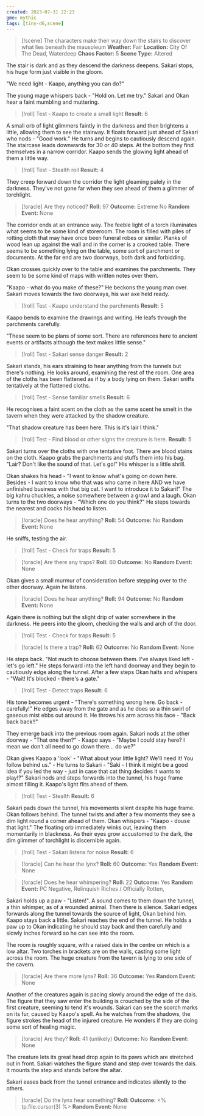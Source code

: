```yaml
---
created: 2023-07-31 22:23
gme: mythic
tags: [tiny-d6,scene]
---
```

> [!scene] The characters make their way down the stairs to discover what lies beneath the mausoleum
> **Weather:** Fair
> **Location:** City Of The Dead, Waterdeep
> **Chaos Factor:** 5
> **Scene Type:** Altered

The stair is dark and as they descend the darkness deepens. Sakari stops, his huge form just visible in the gloom. 

"We need light - Kaapo, anything you can do?"

The young mage whispers back - "Hold on. Let me try." Sakari and Okan hear a faint mumbling and muttering.

> [!roll] Test - Kaapo to create a small light
> **Result:** 6

A small orb of light glimmers faintly in the darkness and then brightens a little, allowing them to see the stairway. It floats forward just ahead of Sakari who nods - "Good work." He turns and begins to cautiously descend again. The staircase leads downwards for 30 or 40 steps. At the bottom they find themselves in a narrow corridor. Kaapo sends the glowing light ahead of them a little way.

> [!roll] Test - Stealth roll
> **Result:** 4

They creep forward down the corridor the light gleaming palely in the darkness. They've not gone far when they see ahead of them a glimmer of torchlight.

> [!oracle] Are they noticed?
> **Roll:** 97
> **Outcome:** Extreme No
> **Random Event:** None

The corridor ends at an entrance way. The feeble light of a torch illuminates what seems to be some kind of storeroom. The room is filled with piles of rotting cloth that may have once been funeral robes or similar. Planks of wood lean up against the wall and in the corner is a crooked table. There seems to be something lying on the table, some sort of parchment or documents. At the far end are two doorways, both dark and forbidding.

Okan crosses quickly over to the table and examines the parchments. They seem to be some kind of maps with written notes over them. 

"Kaapo - what do you make of these?" He beckons the young man over. Sakari moves towards the two doorways, his war axe held ready.

> [!roll] Test - Kaapo understand the parchments
> **Result:** 5

Kaapo bends to examine the drawings and writing. He leafs through the parchments carefully.

"These seem to be plans of some sort. There are references here to ancient events or artifacts although the text makes little sense."

> [!roll] Test - Sakari sense danger
> **Result:** 2

Sakari stands, his ears straining to hear anything from the tunnels but there's nothing. He looks around, examining the rest of the room. One area of the cloths has been flattened as if by a body lying on them. Sakari sniffs tentatively at the flattened cloths.

> [!roll] Test - Sense familiar smells
> **Result:** 6

He recognises a faint scent on the cloth as the same scent he smelt in the tavern when they were attacked by the shadow creature.

"That shadow creature has been here. This is it's lair I think."

> [!roll] Test - Find blood or other signs the creature is here.
> **Result:** 5

Sakari turns over the cloths with one tentative foot. There are blood stains on the cloth. Kaapo grabs the parchments and stuffs them into his bag. "Lair? Don't like the sound of that. Let's go!" His whisper is a little shrill.

Okan shakes his head - "I want to know what's going on down here. Besides - I want to know who that was who came in here AND we have unfinished business with that big cat. I want to introduce it to Sakari!" The big kahru chuckles, a noise somewhere between a growl and a laugh. Okan turns to the two doorways - "Which one do you think?" He steps towards the nearest and cocks his head to listen.

> [!oracle] Does he hear anything?
> **Roll:** 54
> **Outcome:** No
> **Random Event:** None

He sniffs, testing the air.

> [!roll] Test - Check for traps
> **Result:** 5

> [!oracle] Are there any traps?
> **Roll:** 60
> **Outcome:** No
> **Random Event:** None

Okan gives a small murmur of consideration before stepping over to the other doorway. Again he listens.

> [!oracle] Does he hear anything?
> **Roll:** 94
> **Outcome:** No
> **Random Event:** None

Again there is nothing but the slight drip of water somewhere in the darkness. He peers into the gloom, checking the walls and arch of the door.

> [!roll] Test - Check for traps
> **Result:** 5

> [!oracle] Is there a trap?
> **Roll:** 62
> **Outcome:** No
> **Random Event:** None

He steps back. "Not much to choose between them. I've always liked left - let's go left." He steps forward into the left hand doorway and they begin to cautiously edge along the tunnel. After a few steps Okan halts and whispers - "Wait! It's blocked - there's a gate."

> [!roll] Test - Detect traps
> **Result:** 6

His tone becomes urgent - "There's something wrong here. Go back - carefully!" He edges away from the gate and as he does so a thin swirl of gaseous mist ebbs out around it. He throws his arm across his face - "Back back back!!"

They emerge back into the previous room again. Sakari nods at the other doorway - "That one then?" - Kaapo says - "Maybe I could stay here? I mean we don't all need to go down there... do we?" 

Okan gives Kaapo a 'look' - "What about your little light? We'll need it! You follow behind us." - He turns to Sakari - "Saki - I think it might be a good idea if you led the way - just in case that cat thing decides it wants to play!?" Sakari nods and steps forwards into the tunnel, his huge frame almost filling it. Kaapo's light flits ahead of them.

> [!roll] Test - Stealth
> **Result:** 6

Sakari pads down the tunnel, his movements silent despite his huge frame. Okan follows behind. The tunnel twists and after a few moments they see a dim light round a corner ahead of them. Okan whispers - "Kaapo - douse that light." The floating orb immediately winks out, leaving them momentarily in blackness. As their eyes grow accustomed to the dark, the dim glimmer of torchlight is discernible again.

> [!roll] Test - Sakari listens for noise
> **Result:** 6

> [!oracle] Can he hear the lynx?
> **Roll:** 60
> **Outcome:** Yes
> **Random Event:** None

> [!oracle] Does he hear whimpering?
> **Roll:** 22
> **Outcome:** Yes
> **Random Event:** PC Negative, Relinquish Riches / Officially Rotten, 

Sakari holds up a paw - "Listen!". A sound comes to them down the tunnel, a thin whimper, as of a wounded animal. Then there is silence. Sakari edges forwards along the tunnel towards the source of light, Okan behind him. Kaapo stays back a little. Sakari reaches the end of the tunnel. He holds a paw up to Okan indicating he should stay back and then carefully and slowly inches forward so he can see into the room.

The room is roughly square, with a raised dais in the centre on which is a low altar. Two torches in brackets are on the walls, casting some light across the room. The huge creature from the tavern is lying to one side of the cavern.

> [!oracle] Are there more lynx?
> **Roll:** 36
> **Outcome:** Yes
> **Random Event:** None

Another of the creatures again is pacing slowly around the edge of the dais. The figure that they saw enter the building is crouched by the side of the first creature, seeming to tend it's wounds. Sakari can see the scorch marks on its fur, caused by Kaapo's spell. As he watches from the shadows, the figure strokes the head of the injured creature. He wonders if they are doing some sort of healing magic.

> [!oracle] Are they?
> **Roll:** 41 (unlikely)
> **Outcome:** No
> **Random Event:** None

The creature lets its great head drop again to its paws which are stretched out in front. Sakari watches the figure stand and step over towards the dais. It mounts the step and stands before the altar.

Sakari eases back from the tunnel entrance and indicates silently to the others.

> [!oracle] Do the lynx hear something?
> **Roll:** 
> **Outcome:** <% tp.file.cursor(3) %>
> **Random Event:** None
